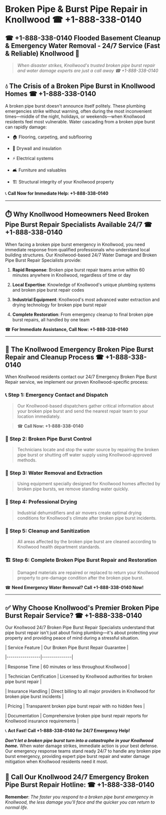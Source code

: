 # Broken Pipe & Burst Pipe Repair in Knollwood ☎ +1-888-338-0140  
## ☎ +1-888-338-0140 Flooded Basement Cleanup & Emergency Water Removal - 24/7 Service (Fast & Reliable) Knollwood 🚨  

> *When disaster strikes, Knollwood's trusted broken pipe burst repair and water damage experts are just a call away ☎ +1-888-338-0140*  

## 💧 The Crisis of a Broken Pipe Burst in Knollwood Homes ☎ +1-888-338-0140  

A broken pipe burst doesn't announce itself politely. These plumbing emergencies strike without warning, often during the most inconvenient times—middle of the night, holidays, or weekends—when Knollwood residents feel most vulnerable. Water cascading from a broken pipe burst can rapidly damage:  

* 🏠 Flooring, carpeting, and subflooring  
* 🧱 Drywall and insulation  
* ⚡ Electrical systems  
* 🛋️ Furniture and valuables  
* 🏗️ Structural integrity of your Knollwood property  

📞 **Call Now for Immediate Help: +1-888-338-0140**  

---  

## ⏱️ Why Knollwood Homeowners Need Broken Pipe Burst Repair Specialists Available 24/7 ☎ +1-888-338-0140  

When facing a broken pipe burst emergency in Knollwood, you need immediate response from qualified professionals who understand local building structures. Our Knollwood-based 24/7 Water Damage and Broken Pipe Burst Repair Specialists provide:  

1. **Rapid Response**: Broken pipe burst repair teams arrive within 60 minutes anywhere in Knollwood, regardless of time or day  
2. **Local Expertise**: Knowledge of Knollwood's unique plumbing systems and broken pipe burst repair codes  
3. **Industrial Equipment**: Knollwood's most advanced water extraction and drying technology for broken pipe burst repair  
4. **Complete Restoration**: From emergency cleanup to final broken pipe burst repairs, all handled by one team  

☎ **For Immediate Assistance, Call Now: +1-888-338-0140**  

---  

## 🔧 The Knollwood Emergency Broken Pipe Burst Repair and Cleanup Process ☎ +1-888-338-0140  

When Knollwood residents contact our 24/7 Emergency Broken Pipe Burst Repair service, we implement our proven Knollwood-specific process:  

### 📞 Step 1: Emergency Contact and Dispatch  
> Our Knollwood-based dispatchers gather critical information about your broken pipe burst and send the nearest repair team to your location immediately.  
> ☎ **Call Now: +1-888-338-0140**  

### 🚿 Step 2: Broken Pipe Burst Control  
> Technicians locate and stop the water source by repairing the broken pipe burst or shutting off water supply using Knollwood-approved methods.  

### 🌊 Step 3: Water Removal and Extraction  
> Using equipment specially designed for Knollwood homes affected by broken pipe bursts, we remove standing water quickly.  

### 💨 Step 4: Professional Drying  
> Industrial dehumidifiers and air movers create optimal drying conditions for Knollwood's climate after broken pipe burst incidents.  

### 🧼 Step 5: Cleanup and Sanitization  
> All areas affected by the broken pipe burst are cleaned according to Knollwood health department standards.  

### 🏗️ Step 6: Complete Broken Pipe Burst Repair and Restoration  
> Damaged materials are repaired or replaced to return your Knollwood property to pre-damage condition after the broken pipe burst.  

☎ **Need Emergency Water Removal? Call +1-888-338-0140 Now!**  

---  

## ✅ Why Choose Knollwood's Premier Broken Pipe Burst Repair Service? ☎ +1-888-338-0140  

Our Knollwood 24/7 Broken Pipe Burst Repair Specialists understand that pipe burst repair isn't just about fixing plumbing—it's about protecting your property and providing peace of mind during a stressful situation.  

| Service Feature | Our Broken Pipe Burst Repair Guarantee |  
|-----------------|---------------|  
| Response Time | 60 minutes or less throughout Knollwood |  
| Technician Certification | Licensed by Knollwood authorities for broken pipe burst repair |  
| Insurance Handling | Direct billing to all major providers in Knollwood for broken pipe burst incidents |  
| Pricing | Transparent broken pipe burst repair with no hidden fees |  
| Documentation | Comprehensive broken pipe burst repair reports for Knollwood insurance requirements |  

📞 **Act Fast! Call +1-888-338-0140 for 24/7 Emergency Help!**  

***Don't let a broken pipe burst turn into a catastrophe in your Knollwood home.*** When water damage strikes, immediate action is your best defense. Our emergency response teams stand ready 24/7 to handle any broken pipe burst emergency, providing expert pipe burst repair and water damage mitigation when Knollwood residents need it most.  

## 📱 Call Our Knollwood 24/7 Emergency Broken Pipe Burst Repair Hotline: ☎ +1-888-338-0140  

**Remember**: *The faster you respond to a broken pipe burst emergency in Knollwood, the less damage you'll face and the quicker you can return to normal life.*